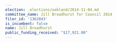 ```yaml
---
election: _elections/oakland/2014-11-04.md
committee_name: Jill Broadhurst for Council 2014
filer_id: '1362843'
is_incumbent: false
name: Jill Broadhurst
public_funding_received: "$17,921.00"
---
```

